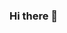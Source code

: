 ### Hi there 👋

<!--
**Cgt37/Cgt37** is a ✨ _special_ ✨ repository because its `README.md` (this file) appears on your GitHub profile.


- 🔭 I’m currently working on my MLIS, and I am a YA Librarian.
- 🌱 I’m currently learning the ins-and-outs of repositories.
- 😄 Pronouns: she/her

-->
